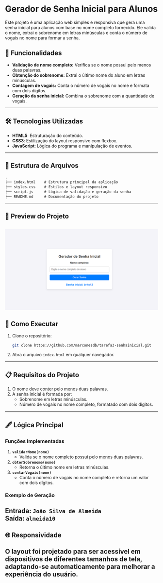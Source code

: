 # Gerador de Senha Inicial para Alunos
Este projeto é uma aplicação web simples e responsiva que gera uma senha inicial para alunos com base no nome completo fornecido. Ele valida o nome, extrai o sobrenome em letras minúsculas e conta o número de vogais no nome para formar a senha.
## 🚀 Funcionalidades
- **Validação de nome completo:** Verifica se o nome possui pelo menos duas palavras.
- **Obtenção do sobrenome:** Extrai o último nome do aluno em letras minúsculas.
- **Contagem de vogais:** Conta o número de vogais no nome e formata com dois dígitos.
- **Geração da senha inicial:** Combina o sobrenome com a quantidade de vogais.
---
## 🛠️ Tecnologias Utilizadas
- **HTML5**: Estruturação do conteúdo.
- **CSS3**: Estilização do layout responsivo com flexbox.
- **JavaScript**: Lógica do programa e manipulação de eventos.
---
## 📂 Estrutura de Arquivos
```plaintext
.
├── index.html    # Estrutura principal da aplicação
├── styles.css    # Estilos e layout responsivo
├── script.js     # Lógica de validação e geração da senha
├── README.md     # Documentação do projeto
```
---
## 📸 Preview do Projeto
![Preview do Projeto](./preview.png)
---
## 🎯 Como Executar
1. Clone o repositório:
   ```bash
   git clone https://github.com/marconesdb/tarefa3-senhainicial.git
   ```
2. Abra o arquivo `index.html` em qualquer navegador.
---
## 📋 Requisitos do Projeto
1. O nome deve conter pelo menos duas palavras.
2. A senha inicial é formada por:
   - Sobrenome em letras minúsculas.
   - Número de vogais no nome completo, formatado com dois dígitos.
---
## 🖋️ Lógica Principal
### Funções Implementadas
1. **`validarNome(nome)`**
   - Valida se o nome completo possui pelo menos duas palavras.
2. **`obterSobrenome(nome)`**
   - Retorna o último nome em letras minúsculas.
3. **`contarVogais(nome)`**
   - Conta o número de vogais no nome completo e retorna um valor com dois dígitos.
### Exemplo de Geração
Entrada: `João Silva de Almeida`  
Saída: `almeida10`
---
## 🌐 Responsividade
O layout foi projetado para ser acessível em dispositivos de diferentes tamanhos de tela, adaptando-se automaticamente para melhorar a experiência do usuário.
---

